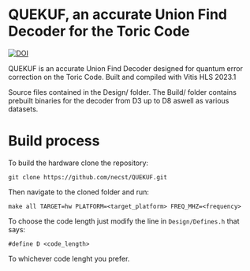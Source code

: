 # QUEKUF, an accurate Union Find Decoder for the Toric Code


[![DOI](https://zenodo.org/badge/DOI/10.5281/zenodo.10869867.svg)](https://doi.org/10.5281/zenodo.10869867)



QUEKUF is an accurate Union Find Decoder designed for quantum error correction on the Toric Code.
Built and compiled with Vitis HLS 2023.1

Source files contained in the Design/ folder.
The Build/ folder contains prebuilt binaries for the decoder from D3 up to D8 aswell as various datasets.

# Build process
To build the hardware clone the repository:

`git clone https://github.com/necst/QUEKUF.git`

Then navigate to the cloned folder and run:

`make all TARGET=hw PLATFORM=<target_platform> FREQ_MHZ=<frequency>`

To choose the code length just modify the line in `Design/Defines.h` that says:

`#define D <code_length>`

To whichever code lenght you prefer.
